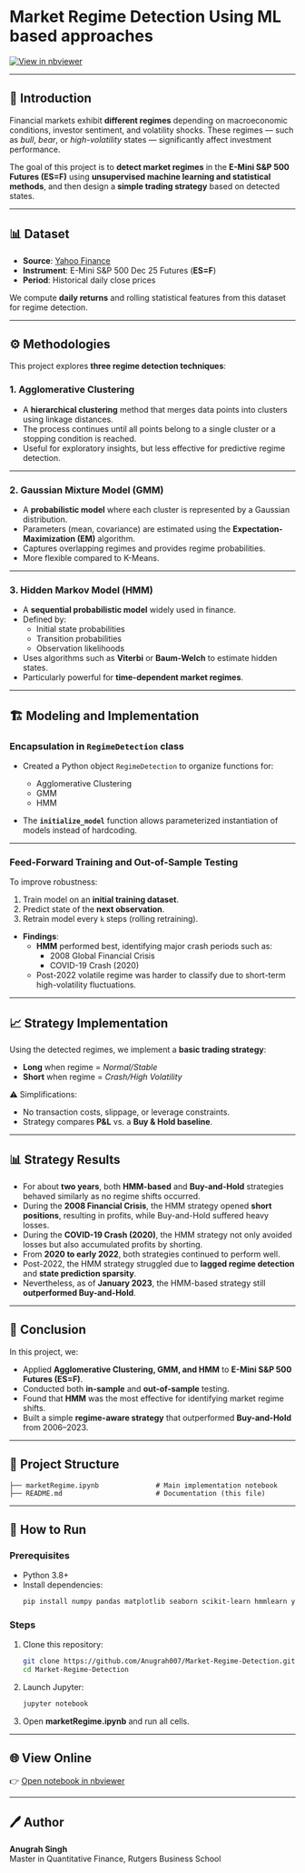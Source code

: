 # Market Regime Detection Using ML based approaches

[![View in nbviewer](https://img.shields.io/badge/Jupyter-nbviewer-orange)](https://nbviewer.org/github/Anugrah007/Market-Regime-Detection/blob/main/marketRegime.ipynb)

---

## 📌 Introduction
Financial markets exhibit **different regimes** depending on macroeconomic conditions, investor sentiment, and volatility shocks. These regimes — such as *bull*, *bear*, or *high-volatility* states — significantly affect investment performance.  

The goal of this project is to **detect market regimes** in the **E-Mini S&P 500 Futures (ES=F)** using **unsupervised machine learning and statistical methods**, and then design a **simple trading strategy** based on detected states.

---

## 📊 Dataset
- **Source**: [Yahoo Finance](https://finance.yahoo.com/)  
- **Instrument**: E-Mini S&P 500 Dec 25 Futures (**ES=F**)  
- **Period**: Historical daily close prices  

We compute **daily returns** and rolling statistical features from this dataset for regime detection.

---

## ⚙️ Methodologies

This project explores **three regime detection techniques**:

### 1. **Agglomerative Clustering**
- A **hierarchical clustering** method that merges data points into clusters using linkage distances.  
- The process continues until all points belong to a single cluster or a stopping condition is reached.  
- Useful for exploratory insights, but less effective for predictive regime detection.

---

### 2. **Gaussian Mixture Model (GMM)**
- A **probabilistic model** where each cluster is represented by a Gaussian distribution.  
- Parameters (mean, covariance) are estimated using the **Expectation-Maximization (EM)** algorithm.  
- Captures overlapping regimes and provides regime probabilities.  
- More flexible compared to K-Means.

---

### 3. **Hidden Markov Model (HMM)**
- A **sequential probabilistic model** widely used in finance.  
- Defined by:
  - Initial state probabilities  
  - Transition probabilities  
  - Observation likelihoods  
- Uses algorithms such as **Viterbi** or **Baum-Welch** to estimate hidden states.  
- Particularly powerful for **time-dependent market regimes**.  

---

## 🏗️ Modeling and Implementation

### **Encapsulation in `RegimeDetection` class**
- Created a Python object `RegimeDetection` to organize functions for:
  - Agglomerative Clustering  
  - GMM  
  - HMM  

- The **`initialize_model`** function allows parameterized instantiation of models instead of hardcoding.

---

### **Feed-Forward Training and Out-of-Sample Testing**
To improve robustness:
1. Train model on an **initial training dataset**.  
2. Predict state of the **next observation**.  
3. Retrain model every `k` steps (rolling retraining).  

- **Findings**:  
  - **HMM** performed best, identifying major crash periods such as:  
    - 2008 Global Financial Crisis  
    - COVID-19 Crash (2020)  
  - Post-2022 volatile regime was harder to classify due to short-term high-volatility fluctuations.

---

## 📈 Strategy Implementation

Using the detected regimes, we implement a **basic trading strategy**:

- **Long** when regime = *Normal/Stable*  
- **Short** when regime = *Crash/High Volatility*  

⚠️ Simplifications:
- No transaction costs, slippage, or leverage constraints.  
- Strategy compares **P&L** vs. a **Buy & Hold baseline**.  

---

## 📊 Strategy Results

- For about **two years**, both **HMM-based** and **Buy-and-Hold** strategies behaved similarly as no regime shifts occurred.  
- During the **2008 Financial Crisis**, the HMM strategy opened **short positions**, resulting in profits, while Buy-and-Hold suffered heavy losses.  
- During the **COVID-19 Crash (2020)**, the HMM strategy not only avoided losses but also accumulated profits by shorting.  
- From **2020 to early 2022**, both strategies continued to perform well.  
- Post-2022, the HMM strategy struggled due to **lagged regime detection** and **state prediction sparsity**.  
- Nevertheless, as of **January 2023**, the HMM-based strategy still **outperformed Buy-and-Hold**.  

---

## 📝 Conclusion
In this project, we:  
- Applied **Agglomerative Clustering, GMM, and HMM** to **E-Mini S&P 500 Futures (ES=F)**.  
- Conducted both **in-sample** and **out-of-sample** testing.  
- Found that **HMM** was the most effective for identifying market regime shifts.  
- Built a simple **regime-aware strategy** that outperformed **Buy-and-Hold** from 2006–2023.  

---

## 📂 Project Structure
```
├── marketRegime.ipynb              # Main implementation notebook
├── README.md                       # Documentation (this file)
```

---

## 🚀 How to Run

### Prerequisites
- Python 3.8+
- Install dependencies:
  ```bash
  pip install numpy pandas matplotlib seaborn scikit-learn hmmlearn yfinance
  ```

### Steps
1. Clone this repository:
   ```bash
   git clone https://github.com/Anugrah007/Market-Regime-Detection.git
   cd Market-Regime-Detection
   ```
2. Launch Jupyter:
   ```bash
   jupyter notebook
   ```
3. Open **marketRegime.ipynb** and run all cells.

---

## 🌐 View Online
👉 [Open notebook in nbviewer](https://nbviewer.org/github/Anugrah007/Market-Regime-Detection/blob/main/marketRegime.ipynb)

---

## 🖊️ Author
**Anugrah Singh**  
Master in Quantitative Finance, Rutgers Business School  
